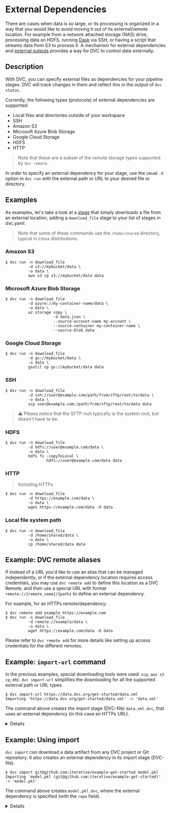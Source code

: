 # External Dependencies

There are cases when data is so large, or its processing is organized in a way
that you would like to avoid moving it out of its external/remote location. For
example from a network attached storage (NAS) drive, processing data on HDFS,
running [Dask](https://dask.org/) via SSH, or having a script that streams data
from S3 to process it. A mechanism for external dependencies and
[external outputs](/doc/user-guide/managing-external-data) provides a way for
DVC to control data externally.

## Description

With DVC, you can specify external files as dependencies for your pipeline
stages. DVC will track changes in them and reflect this in the output of
`dvc status`.

Currently, the following types (protocols) of external dependencies are
supported:

- Local files and directories outside of your <abbr>workspace</abbr>
- SSH
- Amazon S3
- Microsoft Azure Blob Storage
- Google Cloud Storage
- HDFS
- HTTP

> Note that these are a subset of the remote storage types supported by
> `dvc remote`.

In order to specify an external dependency for your stage, use the usual `-d`
option in `dvc run` with the external path or URL to your desired file or
directory.

## Examples

As examples, let's take a look at a [stage](/doc/command-reference/run) that
simply downloads a file from an external location, adding a `download_file`
stage to your list of stages in dvc.yaml.

> Note that some of these commands use the `/home/shared` directory, typical in
> Linux distributions.

### Amazon S3

```dvc
$ dvc run -n download_file
          -d s3://mybucket/data \
          -o data \
          aws s3 cp s3://mybucket/data data
```

### Microsoft Azure Blob Storage

```dvc
$ dvc run -n download_file
          -d azure://my-container-name/data \
          -o data \
          az storage copy \
                     -d data.json \
                     --source-account-name my-account \
                     --source-container my-container-name \
                     --source-blob data
```

### Google Cloud Storage

```dvc
$ dvc run -n download_file
          -d gs://mybucket/data \
          -o data \
          gsutil cp gs://mybucket/data data
```

### SSH

```dvc
$ dvc run -n download_file
          -d ssh://user@example.com/path/from/sftp/root/to/data \
          -o data \
          scp user@example.com:/path/from/sftp/root/to/data data
```

> ⚠️ Please notice that the SFTP root typically is the system root, but doesn't
> have to be.

### HDFS

```dvc
$ dvc run -n download_file
          -d hdfs://user@example.com/data \
          -o data \
          hdfs fs -copyToLocal \
                  hdfs://user@example.com/data data
```

### HTTP

> Including HTTPs

```dvc
$ dvc run -n download_file
          -d https://example.com/data \
          -o data \
          wget https://example.com/data -O data
```

### Local file system path

```dvc
$ dvc run -n download_file
          -d /home/shared/data \
          -o data \
          cp /home/shared/data data
```

## Example: DVC remote aliases

If instead of a URL you'd like to use an alias that can be managed
independently, or if the external dependency location requires access
credentials, you may use `dvc remote add` to define this location as a DVC
Remote, and then use a special URL with format `remote://{remote_name}/{path}`
to define an external dependency.

For example, for an HTTPs remote/dependency:

```dvc
$ dvc remote add example https://example.com
$ dvc run -n download_file
          -d remote://example/data \
          -o data \
          wget https://example.com/data -O data
```

Please refer to `dvc remote add` for more details like setting up access
credentials for the different remotes.

## Example: `import-url` command

In the previous examples, special downloading tools were used: `scp`,
`aws s3 cp`, etc. `dvc import-url` simplifies the downloading for all the
supported external path or URL types.

```dvc
$ dvc import-url https://data.dvc.org/get-started/data.xml
Importing 'https://data.dvc.org/get-started/data.xml' -> 'data.xml'
```

The command above creates the <abbr>import stage</abbr> (DVC-file)
`data.xml.dvc`, that uses an external dependency (in this case an HTTPs URL).

<details>

### Expand to see resulting DVC-file

```yaml
# ...
deps:
  - etag: '"f432e270cd634c51296ecd2bc2f5e752-5"'
    path: https://data.dvc.org/get-started/data.xml
outs:
  - md5: a304afb96060aad90176268345e10355
    path: data.xml
    cache: true
    metric: false
    persist: false
```

DVC checks the headers returned by the server, looking for a strong
[ETag](https://en.wikipedia.org/wiki/HTTP_ETag) or a
[Content-MD5](https://tools.ietf.org/html/rfc1864) header, and uses it to
determine whether the source has changed and we need to download the file again.

</details>

## Example: Using import

`dvc import` can download a <abbr>data artifact</abbr> from any <abbr>DVC
project</abbr> or Git repository. It also creates an external dependency in its
<abbr>import stage</abbr> (DVC-file).

```dvc
$ dvc import git@github.com:iterative/example-get-started model.pkl
Importing 'model.pkl (git@github.com:iterative/example-get-started)'
-> 'model.pkl'
```

The command above creates `model.pkl.dvc`, where the external dependency is
specified (with the `repo` field).

<details>

### Expand to see resulting DVC-file

```yaml
# ...
deps:
  - path: model.pkl
    repo:
      url: git@github.com:iterative/example-get-started
      rev_lock: 6c73875a5f5b522f90b5afa9ab12585f64327ca7
outs:
  - md5: 3863d0e317dee0a55c4e59d2ec0eef33
    path: model.pkl
    cache: true
    metric: false
    persist: false
```

The `url` and `rev_lock` subfields under `repo` are used to save the origin and
[version](https://git-scm.com/docs/revisions) of the dependency, respectively.

</details>
